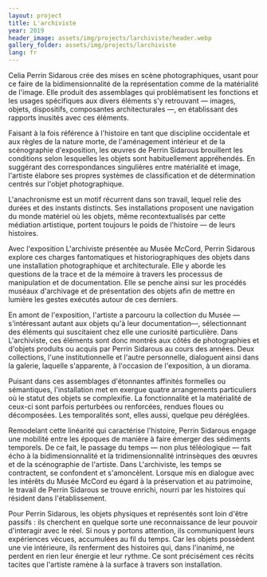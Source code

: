 ```yaml
---
layout: project
title: L'archiviste
year: 2019
header_image: assets/img/projects/larchiviste/header.webp
gallery_folder: assets/img/projects/larchiviste
lang: fr
---
```


Celia Perrin Sidarous crée des mises en scène photographiques, usant pour ce faire de la bidimensionnalité de la représentation comme de la matérialité de l'image. Elle produit des assemblages qui problématisent les fonctions et les usages spécifiques aux divers éléments s'y retrouvant — images, objets, dispositifs, composantes architecturales —, en établissant des rapports inusités avec ces éléments. 

Faisant à la fois référence à l'histoire en tant que discipline occidentale et aux règles de la nature morte, de l'aménagement intérieur et de la scénographie d'exposition, les œuvres de Perrin Sidarous brouillent les conditions selon lesquelles les objets sont habituellement appréhendés. En suggérant des correspondances singulières entre matérialité et image, l'artiste élabore ses propres systèmes de classification et de détermination centrés sur l'objet photographique. 

L'anachronisme est un motif récurrent dans son travail, lequel relie des durées et des instants distincts. Ses installations proposent une navigation du monde matériel où les objets, même recontextualisés par cette médiation artistique, portent toujours le poids de l'histoire — de leurs histoires.

Avec l'exposition L'archiviste présentée au Musée McCord, Perrin Sidarous explore ces charges fantomatiques et historiographiques des objets dans une installation photographique et architecturale. Elle y aborde les questions de la trace et de la mémoire à travers les processus de manipulation et de documentation. Elle se penche ainsi sur les procédés muséaux d'archivage et de présentation des objets afin de mettre en lumière les gestes exécutés autour de ces derniers. 

En amont de l'exposition, l'artiste a parcouru la collection du Musée — s'intéressant autant aux objets qu'à leur documentation—, sélectionnant des éléments qui suscitaient chez elle une curiosité particulière. Dans L'archiviste, ces éléments sont donc montrés aux côtés de photographies et d'objets produits ou acquis par Perrin Sidarous au cours des années. Deux collections, l'une institutionnelle et l'autre personnelle, dialoguent ainsi dans la galerie, laquelle s'apparente, à l'occasion de l'exposition, à un diorama.

Puisant dans ces assemblages d'étonnantes affinités formelles ou sémantiques, l'installation met en exergue quatre arrangements particuliers où le statut des objets se complexifie. La fonctionnalité et la matérialité de ceux-ci sont parfois perturbées ou renforcées, rendues floues ou décomposées. Les temporalités sont, elles aussi, quelque peu déréglées. 

Remodelant cette linéarité qui caractérise l'histoire, Perrin Sidarous engage une mobilité entre les époques de manière à faire émerger des sédiments temporels. De ce fait, le passage du temps — non plus téléologique — fait écho à la bidimensionnalité et la tridimensionnalité intrinsèques des œuvres et de la scénographie de l'artiste. Dans L'archiviste, les temps se contractent, se confondent et s'amoncèlent. Lorsque mis en dialogue avec les intérêts du Musée McCord eu égard à la préservation et au patrimoine, le travail de Perrin Sidarous se trouve enrichi, nourri par les histoires qui résident dans l'établissement.

Pour Perrin Sidarous, les objets physiques et représentés sont loin d'être passifs : ils cherchent en quelque sorte une reconnaissance de leur pouvoir d'interagir avec le réel. Si nous y portons attention, ils communiquent leurs expériences vécues, accumulées au fil du temps. Car les objets possèdent une vie intérieure, ils renferment des histoires qui, dans l'inanimé, ne perdent en rien leur énergie et leur rythme. Ce sont précisément ces récits tacites que l'artiste ramène à la surface à travers son installation.